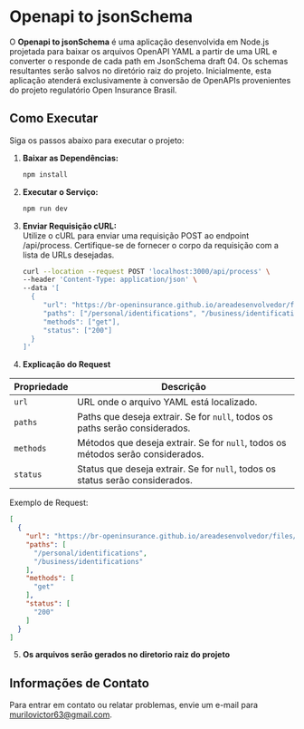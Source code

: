 # Openapi to jsonSchema

O **Openapi to jsonSchema** é uma aplicação desenvolvida em Node.js projetada para baixar os arquivos OpenAPI YAML a
partir de uma URL e converter o responde de cada path em JsonSchema draft 04. Os schemas resultantes serão salvos no
diretório raiz do projeto. Inicialmente, esta aplicação atenderá exclusivamente à conversão de OpenAPIs provenientes do
projeto regulatório Open Insurance Brasil.

## Como Executar

Siga os passos abaixo para executar o projeto:

1. **Baixar as Dependências:**
   ```bash
   npm install

2. **Executar o Serviço:**
   ```bash
   npm run dev

3. **Enviar Requisição cURL:** <br>
   Utilize o cURL para enviar uma requisição POST ao endpoint /api/process. Certifique-se de fornecer o corpo da
   requisição com a lista de URLs desejadas.
   ```bash
   curl --location --request POST 'localhost:3000/api/process' \
   --header 'Content-Type: application/json' \
   --data '[
     {
        "url": "https://br-openinsurance.github.io/areadesenvolvedor/files/swagger/customers.yaml",
        "paths": ["/personal/identifications", "/business/identifications"],
        "methods": ["get"],
        "status": ["200"]
     }
   ]'

4. **Explicação do Request** <br>

| Propriedade | Descrição                                                                       |
|-------------|---------------------------------------------------------------------------------|
| `url`       | URL onde o arquivo YAML está localizado.                                        |
| `paths`     | Paths que deseja extrair. Se for `null`, todos os paths serão considerados.     |
| `methods`   | Métodos que deseja extrair. Se for `null`, todos os métodos serão considerados. |
| `status`    | Status que deseja extrair. Se for `null`, todos os status serão considerados.   |

Exemplo de Request:

```json
[
  {
    "url": "https://br-openinsurance.github.io/areadesenvolvedor/files/swagger/customers.yaml",
    "paths": [
      "/personal/identifications",
      "/business/identifications"
    ],
    "methods": [
      "get"
    ],
    "status": [
      "200"
    ]
  }
]
```

5. **Os arquivos serão gerados no diretorio raiz do projeto**

## Informações de Contato <br>

Para entrar em contato ou relatar problemas, envie um e-mail
para [murilovictor63@gmail.com](mailto:murilovictor63@gmail.com).

